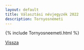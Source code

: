 ```yaml
---
layout: default
title: Választási névjegyzék 2022
description: Tornyosnémeti
---
```


{% include Tornyosneemeti.html %}

[Vissza](./)